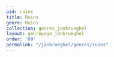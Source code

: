 ```yaml
---
pid: ruins
title: Ruins
genre: Ruins
collection: genres_janbrueghel
layout: genrepage_janbrueghel
order: '09'
permalink: "/janbrueghel/genres/ruins"
---
```

